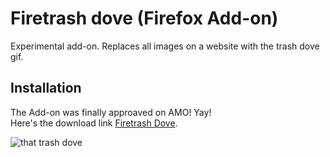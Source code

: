 # Firetrash dove (Firefox Add-on)

Experimental add-on. Replaces all images on a website with the trash dove gif.

## Installation
The Add-on was finally approaved on AMO! Yay!<br>
Here's the download link [Firetrash Dove](https://addons.mozilla.org/en-US/firefox/addon/firetrash-dove/).

![that trash dove](http://i0.kym-cdn.com/photos/images/newsfeed/001/221/798/7e2.gif)
